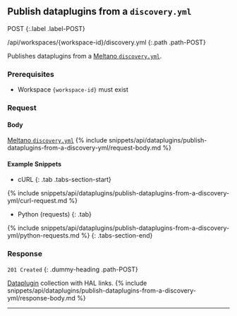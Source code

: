 ## Publish dataplugins from a `discovery.yml`

POST
{:.label .label-POST}

/api/workspaces/{workspace-id}/discovery.yml
{:.path .path-POST}

Publishes dataplugins from a [Meltano `discovery.yml`](https://meltano.com/docs/plugins.html#discoverable-plugins).

### Prerequisites
- Workspace `{workspace-id}` must exist

### Request

#### Body
[Meltano `discovery.yml`](https://meltano.com/docs/plugins.html#discoverable-plugins)
{% include snippets/api/dataplugins/publish-dataplugins-from-a-discovery-yml/request-body.md %}

#### Example Snippets
- cURL
{: .tab .tabs-section-start}

{% include snippets/api/dataplugins/publish-dataplugins-from-a-discovery-yml/curl-request.md %}

- Python (requests)
{: .tab}

{% include snippets/api/dataplugins/publish-dataplugins-from-a-discovery-yml/python-requests.md %}
{: .tabs-section-end}

### Response
`201 Created`
{: .dummy-heading .path-POST}

[Dataplugin](#dataplugin) collection with HAL links.
{% include snippets/api/dataplugins/publish-dataplugins-from-a-discovery-yml/response-body.md %}

---
